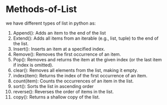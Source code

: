 # Methods-of-List
we have different types of list in python as:
1. Append(): Adds an item to the end of the list
2. Extend(): Adds all items from an iterable (e.g., list, tuple) to the end of the list.
3. Insert(): Inserts an item at a specified index.
4. Remove(): Removes the first occurrence of an item.
5. Pop(): Removes and returns the item at the given index (or the last item if index is omitted).
6. clear(): Removes all elements from the list, making it empty.
7. index(item): Returns the index of the first occurrence of an item.
8. count(item): Counts the occurrences of an item in the list.
9. sort(): Sorts the list in ascending order
10. reverse(): Reverses the order of items in the list.
11. copy(): Returns a shallow copy of the list.
